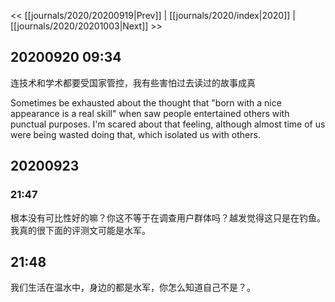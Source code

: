 << [[journals/2020/20200919|Prev]] | [[journals/2020/index|2020]] | [[journals/2020/20201003|Next]] >>

## 20200920 09:34

连技术和学术都要受国家管控，我有些害怕过去读过的故事成真

Sometimes be exhausted about the  thought that "born with a nice appearance is a real skill" when saw people entertained others with punctual purposes. I'm scared about that feeling, although almost time of us were being wasted doing that, which isolated us with others.

## 20200923

### 21:47

根本没有可比性好的嘛？你这不等于在调查用户群体吗？越发觉得这只是在钓鱼。我真的很下面的评测文可能是水军。

## 21:48

我们生活在温水中，身边的都是水军，你怎么知道自己不是？。